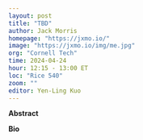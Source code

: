 ```yaml
---
layout: post
title: "TBD"
author: Jack Morris
homepage: "https://jxmo.io/"
image: "https://jxmo.io/img/me.jpg"
org: "Cornell Tech"
time: 2024-04-24
hour: 12:15 - 13:00 ET
loc: "Rice 540"
zoom: ""
editor: Yen-Ling Kuo
---
```


**Abstract**


**Bio**

